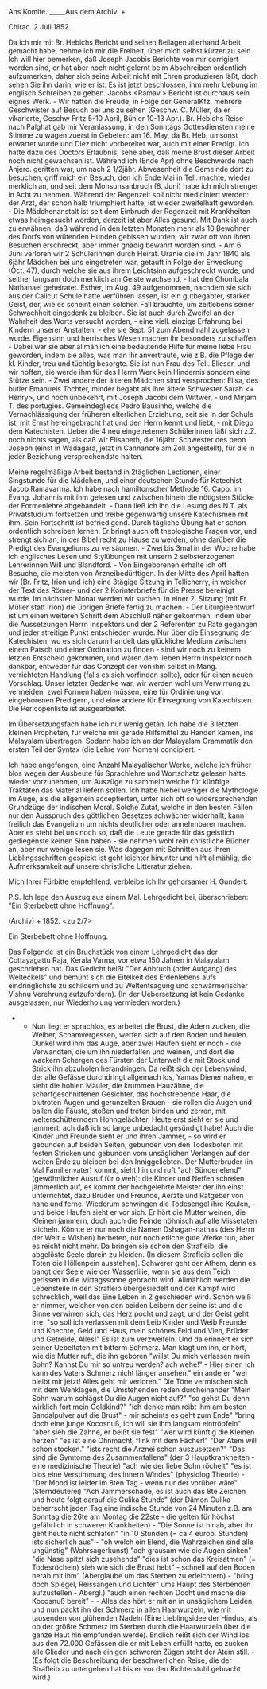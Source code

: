 Ans Komite. _____Aus dem Archiv. +

 Chirac. 2 Juli 1852.

Da ich mir mit Br. Hebichs Bericht und seinen Beilagen allerhand Arbeit gemacht habe, nehme ich mir die Freiheit, über mich selbst kürzer zu sein. Ich will hier bemerken, daß Joseph Jacobis Berichte von mir corrigiert worden sind, er hat aber noch nicht gelernt beim Abschreiben ordentlich aufzumerken, daher sich seine Arbeit nicht mit Ehren produzieren läßt, doch sehen Sie ihn darin, wie er ist. Es ist jetzt beschlossen, ihm mehr Uebung im englisch Schreiben zu geben. Jacobs <Ramav.> Bericht ist durchaus sein eignes Werk. - Wir hatten die Freude, in Folge der GeneralKfz. mehrere Geschwister auf Besuch bei uns zu sehen (Geschw. C. Müller, da er vikarierte, Geschw Fritz 5-10 April, Bühler 10-13 Apr.). Br. Hebichs Reise nach Palghat gab mir Veranlassung, in den Sonntags Gottesdiensten meine Stimme zu wagen zuerst in Gebeten: am 16. May, da Br. Heb. umsonst erwartet wurde und Diez nicht vorbereitet war, auch mit einer Predigt. Ich hatte dazu des Doctors Erlaubnis, sehe aber, daß meine Brust dieser Arbeit noch nicht gewachsen ist. Während ich (Ende Apr) ohne Beschwerde nach Anjerc. geritten war, um nach 2 1/2jähr. Abwesenheit die Gemeinde dort zu besuchen, griff mich ein Besuch, den ich Ende Mai in Tell. machte, wieder merklich an, und seit dem Monsunsanbruch (8. Juni) habe ich mich strenger in Acht zu nehmen. Während der Regenzeit soll nicht mediciniert werden: der Arzt, der schon halb triumphiert hatte, ist wieder zweifelhaft geworden. - Die Mädchenanstalt ist seit dem Einbruch der Regenzeit mit Krankheiten etwas heimgesucht worden, derzeit ist aber Alles gesund. Mit Dank ist auch zu erwähnen, daß während in den letzten Monaten mehr als 10 Bewohner des Dorfs von wütenden Hunden gebissen wurden, wir zwar oft von ihren Besuchen erschreckt, aber immer gnädig bewahrt worden sind. - Am 6. Juni verloren wir 2 Schülerinnen durch Heirat. Uranie die im Jahr 1840 als 6jähr Mädchen bei uns eingetreten war, getauft in Folge der Erweckung (Oct. 47), durch welche sie aus ihrem Leichtsinn aufgeschreckt wurde, und seither langsam doch merklich am Geiste wachsend, - hat den Chombala Nathanael geheiratet. Esther, im Aug. 49 aufgenommen, nachdem sie sich aus der Calicut Schule hatte verführen lassen, ist ein gutbegabter, starker Geist, der, wie es scheint einen solchen Fall brauchte, um zeitlebens seiner Schwachheit eingedenk zu bleiben. Sie ist auch durch Zweifel an der Wahrheit des Worts versucht worden, - eine viell. einzige Erfahrung bei Kindern unserer Anstalten, - ehe sie Sept. 51 zum Abendmahl zugelassen wurde. Eigensinn und herrisches Wesen machen ihr besonders zu schaffen. - Dabei war sie aber allmählich eine bedeutende Hilfe für meine liebe Frau geworden, indem sie alles, was man ihr anvertraute, wie z.B. die Pflege der kl. Kinder, treu und tüchtig besorgte. Sie ist nun Frau des Tell. Elieser, und wir hoffen, sie werde ihm für des Herrn Werk kein Hindernis sondern eine Stütze sein. - Zwei andere der älteren Mädchen sind versprochen: Elisa, des butler Emanuels Tochter, minder begabt als ihre ältere Schwester Sarah <+ Henry>, und noch unbekehrt, mit Joseph Jacobi dem Wittwer, - und Mirjam T. des portugies. Gemeindeglieds Pedro Bausinho, welche die Vernachlässigung der früheren elterlichen Erziehung, seit sie in der Schule ist, mit Ernst hereingebracht hat und den Herrn kennt und liebt, - mit Diego dem Katechisten. Ueber die 4 neu eingetretenen Schülerinnen läßt sich z.Z. noch nichts sagen, als daß wir Elisabeth, die 16jähr. Schwester des peon Joseph (einst in Wadagara, jetzt in Cannanore am Zoll angestellt), für die in jeder Beziehung versprechendste halten.

Meine regelmäßige Arbeit bestand in 2täglichen Lectionen, einer Singstunde für die Mädchen, und einer deutschen Stunde für Katechist Jacob Ramavarma. Ich habe nach hamiltonscher Methode 16. Capp. im Evang. Johannis mit ihm gelesen und zwischen hinein die nötigsten Stücke der Formenlehre abgehandelt. - Dann ließ ich ihn die Lesung des N.T. als Privatstudium fortsetzen und treibe gegenwärtig unsere Katechismen mit ihm. Sein Fortschritt ist befriedigend. Durch tägliche Übung hat er schon ordentlich schreiben lernen. Er bringt auch oft theologische Fragen vor, und strengt sich an, in der Bibel recht zu Hause zu werden, ohne darüber die Predigt des Evangeliums zu versäumen. - Zwei bis 3mal in der Woche habe ich englisches Lesen und Stylübungen mit unsern 2 selbsterzogenen Lehrerinnen Will und Blandford. - Von Eingeborenen erhalte ich oft Besuche, die meisten von Arzneibedürftigen. 
In der Mitte des April hatten wir (Br. Fritz, Irion und ich) eine 3tägige Sitzung in Tellicherry, in welcher der Text des Römer- und der 2 Korinterbriefe für die Presse bereinigt wurde. Im nächsten Monat werden wir suchen, in einer 2. Sitzung (mit Fr. Müller statt Irion) die übrigen Briefe fertig zu machen. - Der Liturgieentwurf ist um einen weiteren Schritt dem Abschluß näher gekommen, indem über die Aussetzungen Herrn Inspektors und der 2 Referenten zu Rate gegangen und jeder streitige Punkt entschieden wurde. Nur über die Einsegnung der Katechisten, wo es sich darum handelt das glückliche Medium zwischen einem Patsch und einer Ordination zu finden - sind wir noch zu keinem letzten Entscheid gekommen, und wären dem lieben Herrn Inspektor noch dankbar, entweder für das Conzept der von ihm selbst in Mang. verrichteten Handlung (falls es sich vorfinden sollte), oder für einen neuen Vorschlag. Unser letzter Gedanke war, wir werden wohl um Verwirrung zu vermeiden, zwei Formen haben müssen, eine für Ordinierung von eingeborenen Predigern, und eine andere für Einsegnung von Katechisten. Die Pericopenliste ist ausgearbeitet.

Im Übersetzungsfach habe ich nur wenig getan. Ich habe die 3 letzten kleinen Propheten, für welche mir gerade Hilfsmittel zu Handen kamen, ins Malayalam übertragen. Sodann habe ich an der Malayalam Grammatik den ersten Teil der Syntax (die Lehre vom Nomen) concipiert. -

Ich habe angefangen, eine Anzahl Malayalischer Werke, welche ich früher blos wegen der Ausbeute für Sprachlehre und Wortschatz gelesen hatte, wieder vorzunehmen, um Auszüge zu sammeln welche für künftige Traktaten das Material liefern sollen. Ich habe hiebei weniger die Mythologie im Auge, als die allgemein acceptierten, unter sich oft so widersprechenden Grundzüge der indischen Moral. Solche Zutat, welche in den besten Fällen nur den Ausspruch des göttlichen Gesetzes schwächer widerhallt, kann freilich das Evangelium um nichts deutlicher oder annehmbarer machen. Aber es steht bei uns noch so, daß die Leute gerade für das geistlich gediegenste keinen Sinn haben - sie nehmen wohl rein christliche Bücher an, aber nur wenige lesen sie. Was dagegen mit Schnitten aus ihren Lieblingsschriften gespickt ist geht leichter hinunter und hilft allmählig, die Aufmerksamkeit auf unsere christliche Litteratur ziehen.

Mich Ihrer Fürbitte empfehlend, verbleibe ich
 Ihr gehorsamer
 H. Gundert.

P.S. Ich lege den Auszug aus einem Mal. Lehrgedicht bei, überschrieben: "Ein Sterbebett ohne Hoffnung".



(Archiv) +
 1852. <zu 2/7>

 Ein Sterbebett ohne Hoffnung.

Das Folgende ist ein Bruchstück von einem Lehrgedicht das der Cottayagattu Raja, Kerala Varma, vor etwa 150 Jahren in Malayalam geschrieben hat. Das Gedicht heißt "Der Anbruch (oder Aufgang) des Welteckels" und bemüht sich die Eitelkeit des Erdenlebens aufs eindringlichste zu schildern und zu Weltentsagung und schwärmerischer Vishnu Verehrung aufzufordern). 
(In der Uebersetzung ist kein Gedanke ausgelassen, nur Wiederholung vermieden worden.)

- - Nun liegt er sprachlos, es arbeitet die Brust, die Adern zucken, die Weiber, Schamvergessen, werfen sich auf den Boden und heulen. Dunkel wird ihm das Auge, aber zwei Haufen sieht er noch - die Verwandten, die um ihn niederfallen und weinen, und dort die wackern Schergen des Fürsten der Unterwelt die mit Stock und Strick ihn abzuholen herandringen. Da reißt sich der Lebenswind, der alle Gefässe durchdringt allgemach los, Yamas Diener nahen, er sieht die hohlen Mäuler, die krummen Hauzähne, die scharfgeschnittenen Gesichter, das hochstrebende Haar, die blutroten Augen und gerunzelten Brauen - sie rollen die Augen und ballen die Fäuste, stoßen und treten binden und zerren, mit welterschütterndem Hohngelächter. Heute erst sieht er sie und jammert: ach daß ich so lange unbedacht gesündigt habe! Auch die Kinder und Freunde sieht er und ihren Jammer, - so wird er gebunden auf beiden Seiten, gebunden von den Todesboten mit festen Stricken und gebunden vom unsäglichen Verlangen auf der weiten Erde zu bleiben bei den Inniggeliebten. Der Mutterbruder (in Mal Familienvater) kommt, sieht hin und ruft "ach Sündenelend" (gewöhnlicher Ausruf für o weh): die Kinder und Neffen schreien jämmerlich auf, es kommt der hochgelehrte Meister der ihn einst unterrichtet, dazu Brüder und Freunde, Aerzte und Ratgeber von nahe und ferne. Wiederum schwingen die Todesengel ihre Keulen, - und beide Haufen sieht er vor sich. Er hört die Mutter weinen, die Kleinen jammern, doch auch die Feinde höhnisch auf alle Missetaten sticheln. Könnte er nur noch die Namen Dshagan-nathas (des Herrn der Welt = Wishen) herbeten, nur noch etliche gute Werke tun, aber es reicht nicht mehr. Da bringen sie schon den Strafleib, die abgelöste Seele darein zu kleiden. (In diesem Strafleib sollen die Toten die Höllenpein ausstehen). Schwerer geht der Athem, denn es bangt der Seele wie der Wasserlilie, wenn sie aus dem Teich gerissen in die Mittagssonne gebracht wird. Allmählich werden die Lebensteile in den Strafleib übergesiedelt und der Kampf wird schrecklich, weil das Eine Leben in 2 geschieden wird. Schon weiß er nimmer, welcher von den beiden Leibern der seine ist und die Sinne verwirren sich, das Herz pocht und zagt, und der Geist geht irre: "so soll ich verlassen mit dem Leib Kinder und Weib Freunde und Knechte, Geld und Haus, mein schönes Feld und Vieh, Brüder und Getreide, Alles!" Es ist zum verzweifeln. Und da erinnert er sich seiner Uebeltaten mit bitterm Schmerz. Man klagt um ihn, er hört, wie die Mutter ruft, die ihn geboren "willst Du mich verlassen mein Sohn? Kannst Du mir so untreu werden? ach wehe!" - Hier einer, ich kann des Vaters Schmerz nicht länger ansehen." ein anderer "wer bleibt mir jetzt! Alles geht mir verloren." Die Töne vermischen sich mit dem Wehklagen, die Umstehenden reden durcheinander "Mein Sohn warum schlägst Du die Augen nicht auf?" "so gehst Du denn wirklich fort mein Goldkind?" "ich denke man reibt ihm am besten Sandalpulver auf die Brust" - mir scheints es geht zum Ende" "bring doch eine junge Kocosnuß, ich will sie ihm langsam eintröpfeln" "aber sieh die Zähne, er beißt sie fest" "wer wird künftig die Kleinen herzen" "es ist eine Ohnmacht, flink mit dem Fächer!" "Der Atem will schon stocken." "ists recht die Arznei schon auszusetzen?" "Das sind die Symtome des Zusammenfallens" (der 3 Hauptkrankheiten - eine medizinische Theorie) "ach wie der liebe Sohn röchelt" "es ist blos eine Verstimmung des innern Windes" (physiolog Theorie) - "Der Mond ist leider im 8ten Tag - wenn nur der vorüber wäre" (Sterndeuterei) "Ach Jammerschade, es ist auch das 8te Zeichen und heute folgt darauf die Gulika Stunde" (der Dämon Gulika beherrscht jeden Tag eine indische Stunde von 24 Minuten z.B. am Sonntag die 26te am Montag die 22ste - die gelten für höchst gefährlich in schweren Krankheiten) - "Die Sonne ist hinab, aber ihr geht heute nicht schlafen" "in 10 Stunden (= ca 4 europ. Stunden) ists sicherlich aus" - "oh welch ein Elend, die Wahrzeichen sind alle ungünstig" (Wahrsagerkunst) "ach grausam wie die Augen sinken" "die Nase spitzt sich zusehends" "dies ist schon das Kreisatmen" (= Todesröcheln) sieh wie sich die Brust hebt" - schnell auf den Boden herab mit ihm" (Aberglaube um das Sterben zu erleichtern) - "bring doch Spiegel, Reissangen und Lichter" ums Haupt des Sterbenden aufzustellen - Abergl.) "auch einen rechten Docht und mache die Kocosnuß bereit" - - Alles das hört er mit an in unsäglichem Leiden, und nun packt ihn der Schmerz in allen Haarwurzeln, wie mit tausenden von glühenden Nadeln (Eine Lieblingsidee der Hindus, als ob der größte Schmerz im Sterben durch die Haarwurzeln über die ganze Haut hin empfunden werde). Endlich reißt sich der Wind los aus den 72.000 Gefässen die er mit Leben erfüllt hatte, es zucken alle Glieder und nach einigen schweren Zügen steht der Atem still. - (Es folgt die Beschreibung der beschwerlichen Reise, die der Strafleib zu untergehen hat bis er vor den Richterstuhl gebracht wird.)
